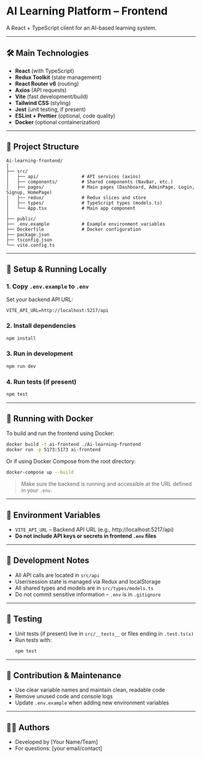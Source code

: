 # AI Learning Platform – Frontend

A React + TypeScript client for an AI-based learning system.

---

## 🛠️ Main Technologies

- **React** (with TypeScript)
- **Redux Toolkit** (state management)
- **React Router v6** (routing)
- **Axios** (API requests)
- **Vite** (fast development/build)
- **Tailwind CSS** (styling)
- **Jest** (unit testing, if present)
- **ESLint + Prettier** (optional, code quality)
- **Docker** (optional containerization)

---

## 📁 Project Structure

```
Ai-learning-frontend/
│
├── src/
│   ├── api/                # API services (axios)
│   ├── components/         # Shared components (NavBar, etc.)
│   ├── pages/              # Main pages (Dashboard, AdminPage, Login, Signup, HomePage)
│   ├── redux/              # Redux slices and store
│   ├── types/              # TypeScript types (models.ts)
│   └── App.tsx             # Main app component
│
├── public/
├── .env.example            # Example environment variables
├── Dockerfile              # Docker configuration
├── package.json
├── tsconfig.json
└── vite.config.ts
```

---

## 🚀 Setup & Running Locally

### 1. Copy `.env.example` to `.env`

Set your backend API URL:
```env
VITE_API_URL=http://localhost:5217/api
```

### 2. Install dependencies

```bash
npm install
```

### 3. Run in development

```bash
npm run dev
```

### 4. Run tests (if present)

```bash
npm test
```

---

## 🐳 Running with Docker

To build and run the frontend using Docker:

```bash
docker build -t ai-frontend ./Ai-learning-frontend
docker run -p 5173:5173 ai-frontend
```

Or if using Docker Compose from the root directory:

```bash
docker-compose up --build
```

> Make sure the backend is running and accessible at the URL defined in your `.env`.

---

## 🔐 Environment Variables

- `VITE_API_URL` – Backend API URL (e.g., http://localhost:5217/api)
- **Do not include API keys or secrets in frontend `.env` files**

---

## 🔎 Development Notes

- All API calls are located in `src/api`
- User/session state is managed via Redux and localStorage
- All shared types and models are in `src/types/models.ts`
- Do not commit sensitive information – `.env` is in `.gitignore`

---

## 🧪 Testing

- Unit tests (if present) live in `src/__tests__` or files ending in `.test.ts(x)`
- Run tests with:
  ```bash
  npm test
  ```

---

## 🙌 Contribution & Maintenance

- Use clear variable names and maintain clean, readable code
- Remove unused code and console logs
- Update `.env.example` when adding new environment variables

---

## 👩‍💻 Authors

- Developed by [Your Name/Team]
- For questions: [your email/contact]
